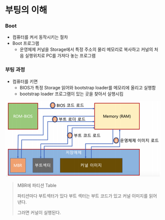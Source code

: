 # 부팅의 이해



### Boot

- 컴퓨터를 켜서 동작시키는 절차
- Boot 프로그램
  - 운영체제 커널을 Storage에서 특정 주소의 물리 메모리로 복사하고 커널의 처음 실행위치로 PC를 가져다 놓는 프로그램



### 부팅 과정

- 컴퓨터를 키면
  - BIOS가 특정 Storage 읽어와 bootstrap loader를 메모리에 올리고 실행함
  - bootstrap loader 프로그램이 있는 곳을 찾아서 실행시킴

![img](../image/os_image60.png)

> MBR에 파티션 Table
>
> 파티션마다 부트섹터가 있다 부트 섹터는 부트 코드가 있고 커널 이미지를 읽어 낸다.
>
> 그러면 커널이 실행된다. 